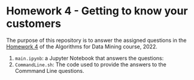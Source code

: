 # Homework 4 - Getting to know your customers

The purpose of this repository is to answer the assigned questions in the [Homework 4](https://github.com/lucamaiano/ADM/tree/master/2022/Homework_4) of the Algorithms for Data Mining course, 2022.

1. `main.ipynb`: a Jupyter Notebook that answers the questions: 
2. `CommandLine.sh`: The code used to provide the answers to the Commmand Line questions.
